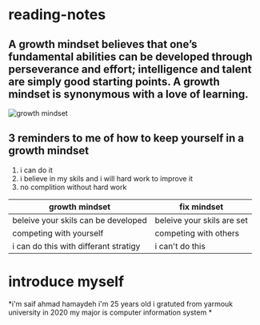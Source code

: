 # reading-notes
## A growth mindset believes that one’s fundamental abilities can be developed through perseverance and effort; intelligence and talent are simply good starting points. A growth mindset is synonymous with a love of learning.
![ growth mindset ](https://metrifit.com/wp-content/uploads/2020/08/growthmindsetlandscape.jpg)
## 3 reminders to me of how to keep yourself in a growth mindset
1. i can do it
2. i believe in my skils and i will hard work to improve it
3. no complition without hard work
 
|  growth mindset | fix mindset |
| ------------- | ------------- |
| beleive your skils can be developed | beleive your skils are set  |
| competing with yourself  | competing with others  |
| i can do this with differant stratigy  | i can't do this  |

# introduce myself
*i'm saif ahmad hamaydeh i'm 25 years old i gratuted from yarmouk university in 2020 
my major is computer information system *

